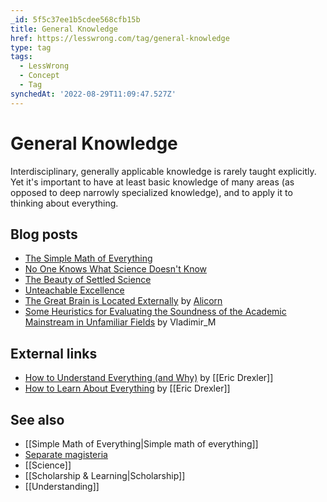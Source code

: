 ```yaml
---
_id: 5f5c37ee1b5cdee568cfb15b
title: General Knowledge
href: https://lesswrong.com/tag/general-knowledge
type: tag
tags:
  - LessWrong
  - Concept
  - Tag
synchedAt: '2022-08-29T11:09:47.527Z'
---
```

# General Knowledge

Interdisciplinary, generally applicable knowledge is rarely taught explicitly. Yet it's important to have at least basic knowledge of many areas (as opposed to deep narrowly specialized knowledge), and to apply it to thinking about everything.

## Blog posts

*   [The Simple Math of Everything](http://lesswrong.com/lw/l7/the_simple_math_of_everything/)
*   [No One Knows What Science Doesn't Know](http://lesswrong.com/lw/kj/no_one_knows_what_science_doesnt_know/)
*   [The Beauty of Settled Science](http://lesswrong.com/lw/ow/the_beauty_of_settled_science/)
*   [Unteachable Excellence](http://lesswrong.com/lw/m/unteachable_excellence/)
*   [The Great Brain is Located Externally](http://lesswrong.com/lw/11f/the_great_brain_is_located_externally/) by [Alicorn](https://wiki.lesswrong.com/wiki/Alicorn)
*   [Some Heuristics for Evaluating the Soundness of the Academic Mainstream in Unfamiliar Fields](http://lesswrong.com/lw/4ba/some_heuristics_for_evaluating_the_soundness_of/) by Vladimir_M

## External links

*   [How to Understand Everything (and Why)](http://metamodern.com/2009/05/17/how-to-understand-everything-and-why/) by [[Eric Drexler]]
*   [How to Learn About Everything](http://metamodern.com/2009/05/27/how-to-learn-about-everything/) by [[Eric Drexler]]

## See also

*   [[Simple Math of Everything|Simple math of everything]]
*   [Separate magisteria](https://wiki.lesswrong.com/wiki/Separate_magisteria)
*   [[Science]]
*   [[Scholarship & Learning|Scholarship]]
*   [[Understanding]]